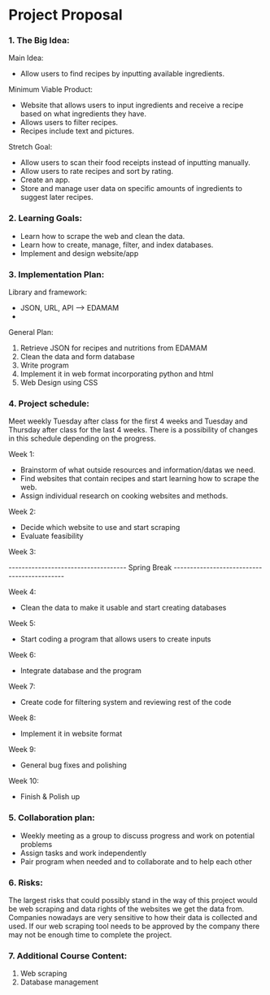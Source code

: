 # Project Proposal

### 1. The Big Idea:
Main Idea:
- Allow users to find recipes by inputting available ingredients.

Minimum Viable Product:
- Website that allows users to input ingredients and receive a recipe based on what ingredients they have. 
- Allows users to filter recipes.
- Recipes include text and pictures.

Stretch Goal: 
- Allow users to scan their food receipts instead of inputting manually.
- Allow users to rate recipes and sort by rating. 
- Create an app.
- Store and manage user data on specific amounts of ingredients to suggest later recipes. 

### 2. Learning Goals:
- Learn how to scrape the web and clean the data.
- Learn how to create, manage, filter, and index databases.
- Implement and design website/app

### 3. Implementation Plan:
Library and framework:
- JSON, URL, API --> EDAMAM
- 

General Plan:
1. Retrieve JSON for recipes and nutritions from EDAMAM
2. Clean the data and form database
3. Write program
4. Implement it in web format incorporating python and html
5. Web Design using CSS

### 4. Project schedule: 

Meet weekly Tuesday after class for the first 4 weeks and Tuesday and Thursday after class for the last 4 weeks. There is a possibility of changes in this schedule depending on the progress.

Week 1: 
- Brainstorm of what outside resources and information/datas we need. 
- Find websites that contain recipes and start learning how to scrape the web. 
- Assign individual research on cooking websites and methods.

Week 2:
- Decide which website to use and start scraping
- Evaluate feasibility

Week 3:

------------------------------------ Spring Break --------------------------------------------

Week 4: 
- Clean the data to make it usable and start creating databases

Week 5:
- Start coding a program that allows users to create inputs

Week 6: 
- Integrate database and the program

Week 7:
- Create code for filtering system and reviewing rest of the code

Week 8:
- Implement it in website format

Week 9:
- General bug fixes and polishing

Week 10:
- Finish & Polish up 

### 5. Collaboration plan: 
- Weekly meeting as a group to discuss progress and work on potential problems
- Assign tasks and work independently
- Pair program when needed and to collaborate and to help each other

### 6. Risks: 
The largest risks that could possibly stand in the way of this project would be web scraping and data rights of the websites we get the data from. Companies nowadays are very sensitive to how their data is collected and used. If our web scraping tool needs to be approved by the company there may not be enough time to complete the project.

### 7. Additional Course Content: 
1. Web scraping
2. Database management
